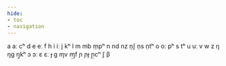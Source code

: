 ```yaml
---
hide:
- toc
- navigation
---
```

a
aː
cʰ
d
e
eː
f
h
i
iː
j
kʰ
l
m
mb
m̤pʰ
n
nd
nz
n̠ʃ
n̤s
n̤tʰ
o
oː
pʰ
s
tʰ
u
uː
v
w
z
ŋ
ŋɡ
ŋ̤kʰ
ɔ
ɔː
ɛ
ɛː
ɟ
ɡ
ɱv
ɱ̤f
ɲ
ɲɟ
ɲ̤cʰ
ʃ
β
